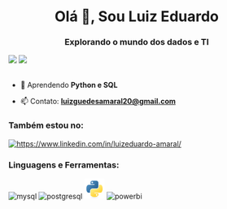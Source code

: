 <h1 align="center">Olá 👋, Sou Luiz Eduardo</h1>
<h3 align="center">Explorando o mundo dos dados e TI</h3>

<div>
  
  <img src="https://github-readme-stats.vercel.app/api?username=LuizEduardo-Amaral&show_icons=true&include_all_commits=false&theme=vue&include_all_commits=true&count_private=true"/>
  <img src="https://github-readme-stats.vercel.app/api/top-langs/?username=LuizEduardo-Amaral&layout=compact&langs_count=16&theme=vue"/>
</div>
<br>

- 🌱 Aprendendo **Python e SQL**

- 📫 Contato: **luizguedesamaral20@gmail.com**

<h3 align="left">Também estou no:</h3>
<p align="left">
<a href="https://linkedin.com/in/https://www.linkedin.com/in/luizeduardo-amaral/" target="blank"><img align="center" src="https://raw.githubusercontent.com/rahuldkjain/github-profile-readme-generator/master/src/images/icons/Social/linked-in-alt.svg" alt="https://www.linkedin.com/in/luizeduardo-amaral/" height="30" width="40" /></a>
</p>

<h3 align="left">Linguagens e Ferramentas:</h3>
<p align="left"> 
  <img src="https://cdn.jsdelivr.net/gh/devicons/devicon@latest/icons/mysql/mysql-original-wordmark.svg" alt="mysql" width="40" height="40"/>
  <img src="https://cdn.jsdelivr.net/gh/devicons/devicon@latest/icons/postgresql/postgresql-original-wordmark.svg" alt="postgresql" width="40" height="40"/>
  <img src="https://raw.githubusercontent.com/devicons/devicon/master/icons/python/python-original.svg" alt="python" width="40" height="40"/> 
  <img src="https://github.com/microsoft/PowerBI-Icons/blob/main/SVG/Power-BI.svg" alt="powerbi" width="40" height="40"/>
</p>


<!--
**LuizEduardo-Amaral/LuizEduardo-Amaral** is a ✨ _special_ ✨ repository because its `README.md` (this file) appears on your GitHub profile.

Here are some ideas to get you started:

- 🔭 I’m currently working on ...
- 🌱 I’m currently learning ...
- 👯 I’m looking to collaborate on ...
- 🤔 I’m looking for help with ...
- 💬 Ask me about ...
- 📫 How to reach me: ...
- 😄 Pronouns: ...
- ⚡ Fun fact: ...
-->
